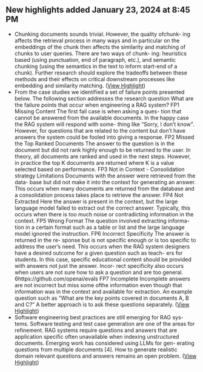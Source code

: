 ## New highlights added January 23, 2024 at 8:45 PM
- Chunking documents sounds trivial. However, the quality ofchunk- ing affects the retrieval process in many ways and in particular on the embeddings of the chunk then affects the similarity and matching of chunks to user queries. There are two ways of chunk- ing: heuristics based (using punctuation, end of paragraph, etc.), and semantic chunking (using the semantics in the text to inform start-end of a chunk). Further research should explore the tradeoffs between these methods and their effects on critical downstream processes like embedding and similarity matching. ([View Highlight](https://read.readwise.io/read/01hmvh2cqxy3seb1vaewgr1akt))
- From the case studies we identified a set of failure points presented below. The following section addresses the research question What are the failure points that occur when engineering a RAG system?
  FP1 Missing Content The first fail case is when asking a ques- tion that cannot be answered from the available documents. In the happy case the RAG system will respond with some- thing like “Sorry, I don’t know". However, for questions that are related to the content but don’t have answers the system could be fooled into giving a response.
  FP2 Missed the Top Ranked Documents The answer to the question is in the document but did not rank highly enough to be returned to the user. In theory, all documents are ranked and used in the next steps. However, in practice the top K documents are returned where K is a value selected based on performance.
  FP3 Not in Context - Consolidation strategy Limitations Documents with the answer were retrieved from the data- base but did not make it into the context for generating an answer. This occurs when many documents are returned from the database and a consolidation process takes place to retrieve the answer.
  FP4 Not Extracted Here the answer is present in the context, but the large language model failed to extract out the correct answer. Typically, this occurs when there is too much noise or contradicting information in the context.
  FP5 Wrong Format The question involved extracting informa- tion in a certain format such as a table or list and the large language model ignored the instruction.
  FP6 Incorrect Specificity The answer is returned in the re- sponse but is not specific enough or is too specific to address the user’s need. This occurs when the RAG system designers have a desired outcome for a given question such as teach- ers for students. In this case, specific educational content should be provided with answers not just the answer. Incor- rect specificity also occurs when users are not sure how to ask a question and are too general.
  6https://github.com/openai/evals FP7 Incomplete Incomplete answers are not incorrect but miss some ofthe information even though that information was in the context and available for extraction. An example question such as “What are the key points covered in documents A, B and C?” A better approach is to ask these questions separately. ([View Highlight](https://read.readwise.io/read/01hmvh0jzcpedjakkmq5g3vs6h))
- Software engineering best practices are still emerging for RAG sys- tems. Software testing and test case generation are one of the areas for refinement. RAG systems require questions and answers that are application specific often unavailable when indexing unstructured documents. Emerging work has considered using LLMs for gen- erating questions from multiple documents [4]. How to generate realistic domain relevant questions and answers remains an open problem. ([View Highlight](https://read.readwise.io/read/01hmvh42f2ajqbdghs1xntd61k))
